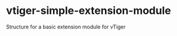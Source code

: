 vtiger-simple-extension-module
==============================

Structure for a basic extension module for vTiger
